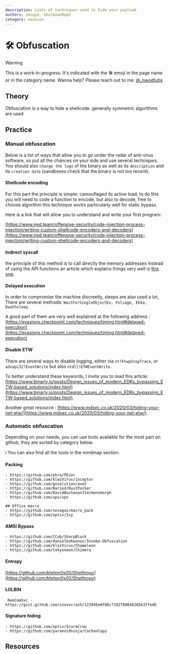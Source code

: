 ```yaml
---
description: Lists of techniques used to hide your payload
authors: Jenaye, ShutdownRepo
category: evasion
---
```


# 🛠️ Obfuscation

> [!WARNING]
> This is a work-in-progress. It's indicated with the 🛠️ emoji in the page name or in the category name. Wanna help? Please reach out to me: [@_nwodtuhs](https://twitter.com/_nwodtuhs)

## Theory

Obfuscation is a way to hide a shellcode. generally symmetric algorithms are used

## Practice

### Manual obfuscation

Below is a list of ways that allow you to go under the radar of anti-virus software, so put all the chances on your side and use several techniques.\
You should also `change the logo` of the binary as well as its `description` and its `creation date` (sandboxes check that the binary is not too recent).

#### Shellcode encoding

For this part the principle is simple: camouflaged its active load, to do this you will need to code a function to encode, but also to decode, free to choose algorithm this technique works particularly well for static bypass.

Here is a link that will allow you to understand and write your first program:

[https://www.ired.team/offensive-security/code-injection-process-injection/writing-custom-shellcode-encoders-and-decoders](https://www.ired.team/offensive-security/code-injection-process-injection/writing-custom-shellcode-encoders-and-decoders)

#### Indirect syscall

the principle of this method is to call directly the memory addresses instead of using the API functions an article which explains things very well is [this one](https://medium.com/@merasor07/av-edr-evasion-using-direct-system-calls-user-mode-vs-kernel-mode-fad2fdfed01a).

#### Delayed execution

In order to compromise the machine discreetly, sleeps are also used a lot, There are several methods: `WaitForSingleObjectEx, Foliage, Ekko, Deathsleep.`

A good part of them are very well explained at the following address : [https://evasions.checkpoint.com/techniques/timing.html#delayed-execution](https://evasions.checkpoint.com/techniques/timing.html#delayed-execution)

#### Disable ETW

There are several ways to disable logging, either via `nt!EtwpStopTrace`, or `advapi32!EventWrite` but also `ntdll!ETWEventWrite.`

To better understand these keywords, I invite you to read this article: [https://www.binarly.io/posts/Design_issues_of_modern_EDRs_bypassing_ETW-based_solutions/index.html](https://www.binarly.io/posts/Design_issues_of_modern_EDRs_bypassing_ETW-based_solutions/index.html).

Another great resource : [https://www.mdsec.co.uk/2020/03/hiding-your-net-etw/](https://www.mdsec.co.uk/2020/03/hiding-your-net-etw/).

### Automatic obfuscation

Depending on your needs, you can use tools available for the most part on github, they are sorted by category below.

:information_source: You can also find all the tools in the mindmap section.

#### Packing

```
- https://github.com/phra/PEzor
- https://github.com/klezVirus/inceptor
- https://github.com/govolution/avet
- https://github.com/Nariod/RustPacker
- https://github.com/DavidBuchanan314/monomorph
- https://github.com/upx/upx

## Office macro
- https://github.com/sevagas/macro_pack
- https://github.com/optiv/Ivy
```

#### AMSI Bypass

```
- https://github.com/CCob/SharpBlock
- https://github.com/danielbohannon/Invoke-Obfuscation
- https://github.com/klezVirus/Chameleon
- https://github.com/tokyoneon/Chimera
```

#### Entropy

[https://github.com/kleiton0x00/Shelltropy](https://github.com/kleiton0x00/Shelltropy)

#### LOLBIN

```
 RemComSvc - https://gist.github.com/snovvcrash/123945e8f06c7182769846265637fedb
```

#### Signature hiding

```
- https://github.com/optiv/ScareCrow
- https://github.com/paranoidninja/CarbonCopy
```



## Resources